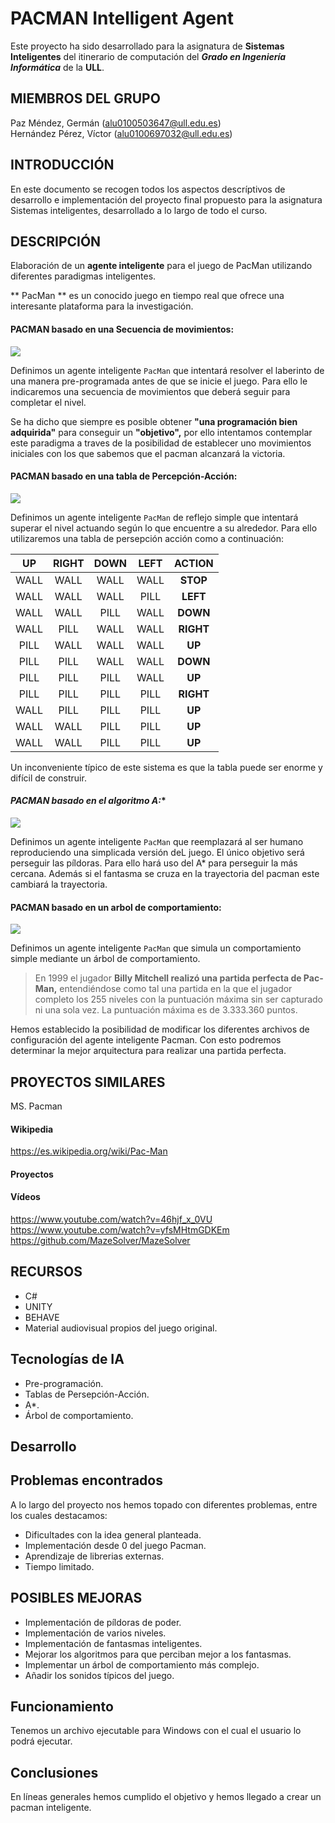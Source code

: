 # PACMAN Intelligent Agent

Este proyecto ha sido desarrollado para la asignatura de **Sistemas Inteligentes** del itinerario de computación del **_Grado en Ingeniería Informática_** de la **ULL**.

## MIEMBROS DEL GRUPO
Paz Méndez, Germán  ([alu0100503647@ull.edu.es]())  
Hernández Pérez, Víctor ([alu0100697032@ull.edu.es]())

## INTRODUCCIÓN
En este documento se recogen todos los aspectos  descríptivos de desarrollo e implementación del proyecto final propuesto para la asignatura Sistemas inteligentes, desarrollado
a lo largo de todo el curso.


## DESCRIPCIÓN

Elaboración de un **agente inteligente** para el juego de PacMan utilizando diferentes paradigmas inteligentes.

>   
** PacMan ** es un conocido juego en tiempo real que ofrece una interesante plataforma para la investigación.  

#### **PACMAN basado en una Secuencia de movimientos:**  
![](pacman1.JPG)

Definimos un agente inteligente `PacMan` que intentará resolver el laberinto de una manera pre-programada antes de que se inicie el juego. Para ello le indicaremos una secuencia de movimientos que deberá seguir para completar el nivel.

Se ha dicho que siempre es posible obtener **"una programación bien adquirida"** para conseguir un **"objetivo",** por ello intentamos contemplar este paradigma a traves de la posibilidad de establecer uno movimientos iniciales con los que sabemos que el pacman alcanzará la victoria.



#### **PACMAN basado en una tabla de Percepción-Acción:**
![](pacman2.JPG)

Definimos un agente inteligente `PacMan` de reflejo simple que intentará superar el nivel actuando según lo que encuentre a su alrededor. Para ello utilizaremos una tabla de persepción acción como a continuación:    


| UP | RIGHT | DOWN | LEFT | ACTION |
|:------:|:------:|:------:|:------:|:------:|
| WALL | WALL | WALL | WALL  | **STOP**   |
| WALL | WALL | WALL | PILL  | **LEFT**   |
| WALL | WALL | PILL | WALL  | **DOWN**   |
| WALL | PILL | WALL | WALL  | **RIGHT**   |
| PILL | WALL | WALL | WALL  | **UP**   |
| PILL | PILL | WALL | WALL  | **DOWN**   |
| PILL | PILL | PILL | WALL  | **UP**   |
| PILL | PILL | PILL | PILL  | **RIGHT**   |
| WALL | PILL | PILL | PILL  | **UP**   |
| WALL | WALL | PILL | PILL  | **UP**   |
| WALL | WALL | PILL | PILL  | **UP**   |

Un inconveniente típico de este sistema es que la tabla puede ser enorme y difícil de construir.

####  **PACMAN basado en el algoritmo A*:**
![](pacman3.JPG)


Definimos un agente inteligente `PacMan` que reemplazará al ser humano reproduciendo una simplicada versión deL juego. El único objetivo será perseguir las píldoras. Para ello hará uso del A* para perseguir la más cercana. Además si el fantasma se cruza en la trayectoria del pacman este cambiará la trayectoria.


####  **PACMAN basado en un arbol de comportamiento:**

  ![](pacman4.JPG)


Definimos un agente inteligente `PacMan` que simula un comportamiento simple mediante un árbol de comportamiento.


> En 1999 el jugador **Billy Mitchell realizó una partida perfecta de Pac-Man,** entendiéndose como tal una partida en la que el jugador completo los 255 niveles con la puntuación máxima sin ser capturado ni una sola vez. La puntuación máxima es de 3.333.360 puntos.

Hemos establecido la posibilidad de modificar los diferentes archivos de configuración del agente inteligente Pacman. Con esto podremos determinar la mejor arquitectura para realizar una partida perfecta.


## PROYECTOS SIMILARES
MS. Pacman


#### Wikipedia
 https://es.wikipedia.org/wiki/Pac-Man
#### Proyectos
#### Vídeos
https://www.youtube.com/watch?v=46hjf_x_0VU  
https://www.youtube.com/watch?v=yfsMHtmGDKEm  
https://github.com/MazeSolver/MazeSolver

## RECURSOS
+ C#
+ UNITY
+ BEHAVE
+ Material audiovisual propios del juego original.






## Tecnologías de IA
* Pre-programación.
* Tablas de Persepción-Acción.
* A*.
* Árbol de comportamiento.

## Desarrollo

## Problemas encontrados
A lo largo del proyecto nos hemos topado con diferentes problemas, entre los cuales destacamos:
+ Dificultades con la idea general planteada.
+ Implementación desde 0 del juego Pacman.
+ Aprendizaje de librerias externas.
+ Tiempo limitado.


## POSIBLES MEJORAS
+ Implementación de píldoras de poder.
+ Implementación de varios niveles.
+ Implementación de fantasmas inteligentes.
+ Mejorar los algoritmos para que perciban mejor a los fantasmas.
+ Implementar un árbol de comportamiento más complejo.
+ Añadir los sonidos típicos del juego.

## Funcionamiento
Tenemos un archivo ejecutable para Windows con el cual el usuario lo podrá ejecutar.

## Conclusiones
En líneas generales hemos cumplido el objetivo y hemos llegado a crear un pacman inteligente.

